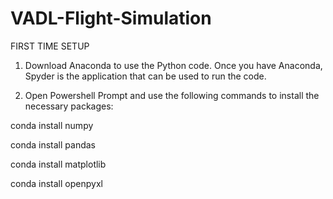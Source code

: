 # VADL-Flight-Simulation

FIRST TIME SETUP

1. Download Anaconda to use the Python code.
Once you have Anaconda, Spyder is the application that can be used to run the code.

2. Open Powershell Prompt and use the following commands to install the necessary packages:

conda install numpy

conda install pandas

conda install matplotlib

conda install openpyxl